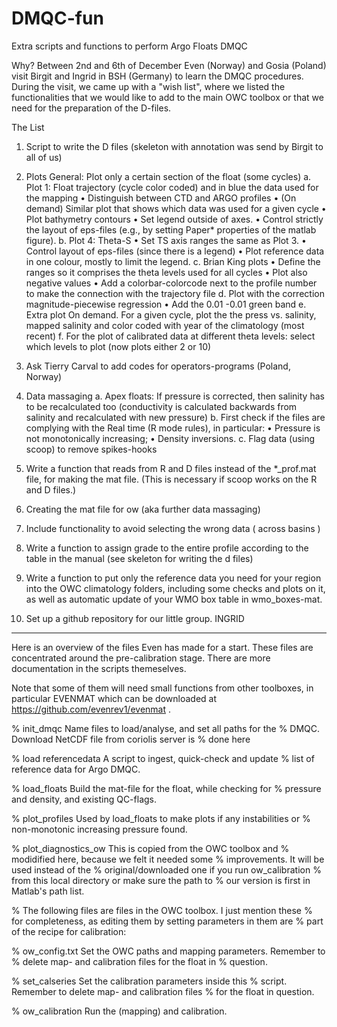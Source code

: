 # DMQC-fun
Extra scripts and functions to perform Argo Floats DMQC  

Why?
Between 2nd and 6th of December Even (Norway) and Gosia (Poland) visit Birgit and Ingrid in BSH (Germany) to learn the DMQC procedures. During the visit, we came up with a "wish list", where we listed the functionalities that we would like to add to the main OWC toolbox or that we need for the preparation of the D-files.

The List

1.	Script to write the D files (skeleton with annotation was send by Birgit to all of us)

2.	Plots
General: Plot only a certain section of the float (some cycles)
a.	Plot 1: Float trajectory (cycle color coded) and in blue the data used for the mapping
•	Distinguish between CTD and ARGO profiles
•	(On demand) Similar plot that shows which data was used for a given cycle
•	Plot bathymetry contours
•	Set legend outside of axes.
•	Control strictly the layout of eps-files (e.g., by setting Paper* properties of the matlab figure).
b.	Plot 4: Theta-S
•	Set TS axis ranges the same as Plot 3.
•	Control layout of eps-files (since there is a legend)
•	Plot reference data in one colour, mostly to limit the legend.
c.	Brian King plots
•	Define the ranges so it comprises the theta levels used for all cycles
•	Plot also negative values
•	Add a colorbar-colorcode next to the profile number to make the connection with the trajectory file
d.	Plot with the correction magnitude-piecewise regression
•	Add the 0.01 -0.01 green band
e.	Extra plot
On demand. For a given cycle, plot the the press vs. salinity, mapped salinity and color coded with year of the climatology (most recent)
f.	For the plot of calibrated data at different theta levels: select which levels to plot (now plots either 2 or 10)

3.	Ask Tierry Carval to add codes for operators-programs (Poland, Norway)

4.	Data massaging
a.	Apex floats: If pressure is corrected, then salinity has to be recalculated too (conductivity is calculated backwards from salinity and recalculated with new pressure)
b.	First check if the files are complying with the Real time (R mode rules), in particular: 
•	Pressure is not monotonically increasing;
•	Density inversions.
c.	Flag data (using scoop) to remove spikes-hooks

5.	Write a function that reads from R and D files instead of the *_prof.mat file, for making the mat file. (This is necessary if scoop works on the R and D files.)

6.	Creating the mat file for ow (aka further data massaging)

7.	Include functionality to avoid selecting the wrong data ( across basins )

8.	Write a function to assign grade to the entire profile according to the table in the manual (see skeleton for writing the d files)

9.	Write a function to put only the reference data you need for your region into the OWC climatology folders, including some checks and plots on it, as well as automatic update of your WMO box table in wmo_boxes-mat.

10.	Set up a github repository for our little group. INGRID

----

Here is an overview of the files Even has made for a start. These
files are concentrated around the pre-calibration stage. There are
more documentation in the scripts themeselves.

Note that some of them will need small functions from other toolboxes,
in particular EVENMAT which can be downloaded at
https://github.com/evenrev1/evenmat .

% init_dmqc	Name files to load/analyse, and set all paths for the 
%		DMQC. Download NetCDF file from coriolis server is
%		done here

% load referencedata	A script to ingest, quick-check and update
%		list of reference data for Argo DMQC.

% load_floats	Build the mat-file for the float, while checking for 
%		pressure and density, and existing QC-flags. 

% plot_profiles	Used by load_floats to make plots if any instabilities or
%		non-monotonic increasing pressure found.

% plot_diagnostics_ow	This is copied from the OWC toolbox and
%		modidified here, because we felt it needed some
%		improvements. It will be used instead of the
%		original/downloaded one if you run ow_calibration
%		from this local directory or make sure the path to
%		our version is first in Matlab's path list. 

% The following files are files in the OWC toolbox. I just mention these
% for completeness, as editing them by setting parameters in them are
% part of the recipe for calibration:

% ow_config.txt	Set the OWC paths and mapping parameters. Remember to
%		delete map- and calibration files for the float in
%		question. 

% set_calseries	Set the calibration parameters inside this
%		script. Remember to delete map- and calibration files
%		for the float in question. 

% ow_calibration Run the (mapping) and calibration.  
